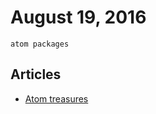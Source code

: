 # August 19, 2016

`atom packages`

## Articles

- [Atom treasures](https://medium.freecodecamp.com/atom-treasures-82a64ac391c#.fws9z8kh7)
